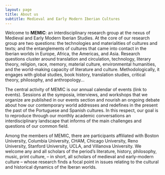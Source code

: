```yaml
---
layout: page
title: About us
subtitle: Medieval and Early Modern Iberian Cultures 
---
```


Welcome to **MEMIC**: an interdisciplinary research group at the nexus of Medieval and Early Modern Iberian Studies. At the core of our research group are two questions: the technologies and materialities of cultures and texts; and the entanglements of cultures that came into contact in the Iberian worlds in Europe, Africa, the Americas, and Asia. Research questions cluster around translation and circulation, technology, literary theory, religion, race, memory, material culture, environmental humanities, and the world-making capacity of literature and culture. Methodologically, it engages with global studies, book history, translation studies, critical theory, philosophy, and anthropology... 

The central activity of MEMIC is our annual calendar of events (link to events). Sessions at the symposia, interviews, and workshops that we organize are published in our events section and nourish an ongoing debate about how our contemporary world addresses and redefines in the present the past of the Portuguese and Spanish cultures. In this respect, our goal is to reproduce through our monthly academic conversations an interdisciplinary landscape that informs of the main challenges and questions of our common field.

Among the members of MEMIC, there are participants affiliated with Boston University, Columbia University, CHAM, Chicago University, Reno University, Stanford University, UCLA, and Villanova University. We welcome any and all scholars of the period’s literature, history, philosophy, music, print culture, – in short, all scholars of medieval and early-modern culture – whose research finds a focal point in issues relating to the cultural and historical dynamics of the Iberan worlds. 

